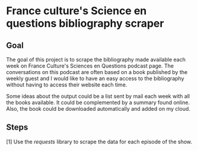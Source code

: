 # France culture's Science en questions bibliography scraper
## Goal

The goal of this project is to scrape the bibliography made available each week on France Culture's Sciences en Questions podcast page.
The conversations on this podcast are often based on a book published by the weekly guest and I would like to have an easy access to the bibliography without having to access their website each time.

Some ideas about the output could be a list sent by mail each week with all the books available. It could be complemented by a summary found online.
Also, the book could be downloaded automatically and added on my cloud.

## Steps

[1] Use the *requests* library to scrape the data for each episode of the show.
